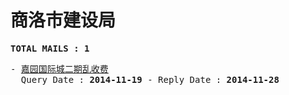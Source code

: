 # 商洛市建设局
<pre><b>TOTAL MAILS : 1</b></pre>
<pre>
- <a href="../../categories/mails/2823.md">嘉园国际城二期乱收费</a><br/>  Query Date : <b>2014-11-19</b> - Reply Date : <b>2014-11-28</b>
</pre>